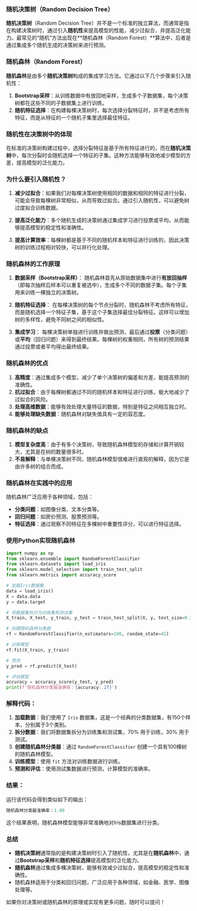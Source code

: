 ### 随机决策树（Random Decision Tree）

**随机决策树**（Random Decision Tree）并不是一个标准的独立算法，而通常是指在构建决策树时，通过引入**随机性**来提高模型的性能，减少过拟合，并提高泛化能力。最常见的“随机”方法出现在\*\*随机森林（Random Forest）\*\*算法中，后者是通过集成多个随机生成的决策树来进行预测。

### 随机森林（Random Forest）

**随机森林**是由多个**随机决策树**构成的集成学习方法。它通过以下几个步骤来引入随机性：

1. **Bootstrap采样**：从训练数据中有放回地采样，生成多个子数据集，每个决策树都在这些不同的子数据集上进行训练。
2. **随机特征选择**：在构建每棵决策树时，每次选择分裂特征时，并不是考虑所有特征，而是从特征的一个随机子集里选择最佳特征。

### 随机性在决策树中的体现

在标准的决策树构建过程中，选择分裂特征是基于所有特征进行的，而在**随机决策树**中，每次分裂时会随机选择一个特征的子集。这种方法能够有效地减少模型的方差，提高模型的泛化能力。

### 为什么要引入随机性？

1. **减少过拟合**：如果我们对每棵决策树使用相同的数据和相同的特征进行分裂，可能会导致每棵树非常相似，从而导致过拟合。通过引入随机性，可以避免树过度拟合训练数据。

2. **提高泛化能力**：多个随机生成的决策树通过集成学习进行投票或平均，从而能够提高模型的稳定性和准确性。

3. **提高计算效率**：每棵树都是基于不同的随机样本和特征进行训练的，因此决策树的训练过程相对较快，可以并行化处理。

### 随机森林的工作原理

1. **数据采样（Bootstrap采样）**：
   随机森林首先从原始数据集中进行**有放回抽样**（即每次抽样后样本可以重复被选中），生成多个不同的数据子集。每个子集用来训练一棵独立的决策树。

2. **随机特征选择**：
   在每棵决策树的每个节点分裂时，随机森林不考虑所有特征，而是随机选择一个特征子集，基于这个子集选择最佳分裂特征。这样可以增加树的多样性，避免不同树之间的相似性。

3. **集成学习**：
   每棵决策树单独进行训练并做出预测，最后通过**投票**（分类问题）或**平均**（回归问题）来得到最终结果。每棵树的权重相同，所有树的预测结果通过投票或者平均得出最终结果。

### 随机森林的优点

1. **高精度**：通过集成多个模型，减少了单个决策树的偏差和方差，能提高预测的准确性。
2. **抗过拟合**：由于每棵树都通过不同的随机样本和特征进行训练，极大地减少了过拟合的风险。
3. **处理高维数据**：能够有效处理大量特征的数据，特别是特征之间相互独立时。
4. **能够处理缺失数据**：随机森林对缺失值具有一定的容忍度。

### 随机森林的缺点

1. **模型复杂度高**：由于有多个决策树，导致随机森林模型的存储和计算开销较大，尤其是在树的数量很多时。
2. **不易解释**：与单棵决策树不同，随机森林模型很难进行直观的解释，因为它是由许多树的组合而成。

### 随机森林在实践中的应用

随机森林广泛应用于各种领域，包括：

* **分类问题**：如图像分类、文本分类等。
* **回归问题**：如房价预测、股票预测等。
* **特征选择**：通过观察不同特征在多棵树中重要性评分，可以进行特征选择。

### 使用Python实现随机森林

```python
import numpy as np
from sklearn.ensemble import RandomForestClassifier
from sklearn.datasets import load_iris
from sklearn.model_selection import train_test_split
from sklearn.metrics import accuracy_score

# 加载Iris数据集
data = load_iris()
X = data.data
y = data.target

# 将数据集拆分为训练集和测试集
X_train, X_test, y_train, y_test = train_test_split(X, y, test_size=0.3, random_state=42)

# 创建随机森林分类器
rf = RandomForestClassifier(n_estimators=100, random_state=42)

# 训练模型
rf.fit(X_train, y_train)

# 预测
y_pred = rf.predict(X_test)

# 评估模型
accuracy = accuracy_score(y_test, y_pred)
print(f'随机森林分类器准确率：{accuracy:.2f}')
```

### 解释代码：

1. **加载数据**：我们使用了 `Iris` 数据集，这是一个经典的分类数据集，有150个样本，分别属于3个类别。
2. **拆分数据**：我们将数据集拆分为训练集和测试集，70% 用于训练，30% 用于测试。
3. **创建随机森林分类器**：通过 `RandomForestClassifier` 创建一个具有100棵树的随机森林模型。
4. **训练模型**：使用 `fit` 方法对训练数据进行训练。
5. **预测和评估**：使用测试集数据进行预测，计算模型的准确率。

### 结果：

运行该代码会得到类似如下的输出：

```python
随机森林分类器准确率：1.00
```

这个结果表明，随机森林模型能够非常准确地对Iris数据集进行分类。

### 总结

* **随机决策树**通常指的是构建决策树时引入了随机性，尤其是在**随机森林**中，通过**Bootstrap采样**和**随机特征选择**提高模型的泛化能力。
* **随机森林**通过集成多棵决策树，能够有效减少过拟合，提高模型的稳定性和准确性。
* 随机森林适用于分类和回归问题，广泛应用于各种领域，如金融、医学、图像处理等。

如果你对决策树或随机森林的原理或实现有更多问题，随时可以提问！

